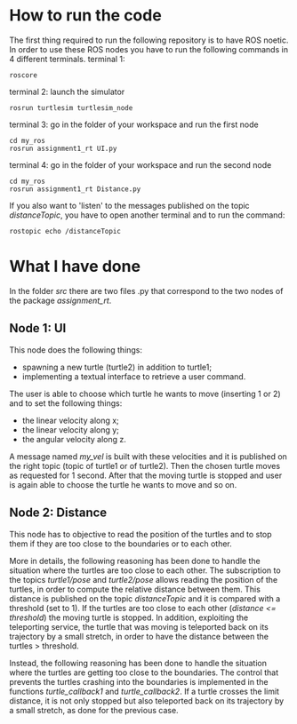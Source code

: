 # How to run the code

The first thing required to run the following repository is to have ROS noetic.
In order to use these ROS nodes you have to run the following commands in 4 different terminals. 
terminal 1:

	roscore
terminal 2: launch the simulator

	rosrun turtlesim turtlesim_node
terminal 3: go in the folder of your workspace and run the first node

	cd my_ros
	rosrun assignment1_rt UI.py
terminal 4: go in the folder of your workspace and run the second node

	cd my_ros
	rosrun assignment1_rt Distance.py

If you also want to 'listen' to the messages published on the topic *distanceTopic*, you have to open another terminal and to run the command:

	rostopic echo /distanceTopic

# What I have done

In the folder *src* there are two files .py that correspond to the two nodes of the package *assignment_rt*.

## Node 1: UI

This node does the following things:
- spawning a new turtle (turtle2) in addition to turtle1;
- implementing a textual interface to retrieve a user command.

The user is able to choose which turtle he wants to move (inserting 1 or 2) and to set the following things:
- the linear velocity along x;
- the linear velocity along y;
- the angular velocity along z.

A message named *my_vel* is built with these velocities and it is published on the right topic (topic of turtle1 or of turtle2). Then the chosen turtle moves as requested for 1 second. After that the moving turtle is stopped and user is again able to choose the turtle he wants to move and so on.



## Node 2: Distance

This node has to objective to read the position of the turtles and to stop them if they are too close to the boundaries or to each other. 

More in details, the following reasoning has been done to handle the situation where the turtles are too close to each other. 
The subscription to the topics *turtle1/pose* and *turtle2/pose* allows reading the position of the turtles, in order to compute the relative distance between them. This distance is published on the topic *distanceTopic* and it is compared with a threshold (set to 1). If the turtles are too close to each other (*distance <= threshold*) the moving turtle is stopped. In addition, exploiting the teleporting service, the turtle that was moving is teleported back on its trajectory by a small stretch, in order to have the distance between the turtles > threshold. 


Instead, the following reasoning has been done to handle the situation where the turtles are getting too close to the boundaries.
The control that prevents the turtles crashing into the boundaries is implemented in the functions *turtle_callback1* and *turtle_callback2*. If a turtle crosses the limit distance, it is not only stopped but also teleported back on its trajectory by a small stretch, as done for the previous case. 
